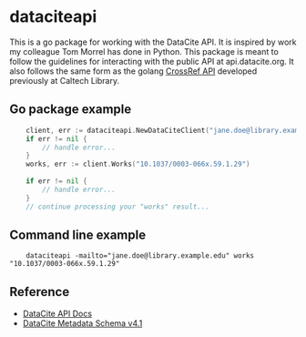 
dataciteapi
===========

This is a go package for working with the DataCite API. It is inspired by
work my colleague Tom Morrel has done in Python.  This package is meant 
to follow the guidelines for interacting with the public API at 
api.datacite.org. It also follows the same form as the golang 
[CrossRef API](https://github.com/caltechlibrary/crossrefapi) 
developed previously at Caltech Library.

Go package example
------------------

```go
    client, err := dataciteapi.NewDataCiteClient("jane.doe@library.example.edu")
    if err != nil {
        // handle error...
    }
    works, err := client.Works("10.1037/0003-066x.59.1.29")
   
    if err != nil {
        // handle error...
    }
    // continue processing your "works" result...
```

Command line example
--------------------

```
    dataciteapi -mailto="jane.doe@library.example.edu" works "10.1037/0003-066x.59.1.29"
```

Reference
---------

+ [DataCite API Docs](https://support.datacite.org/docs/api)
+ [DataCite Metadata Schema v4.1](http://schema.datacite.org/meta/kernel-4.1/)
